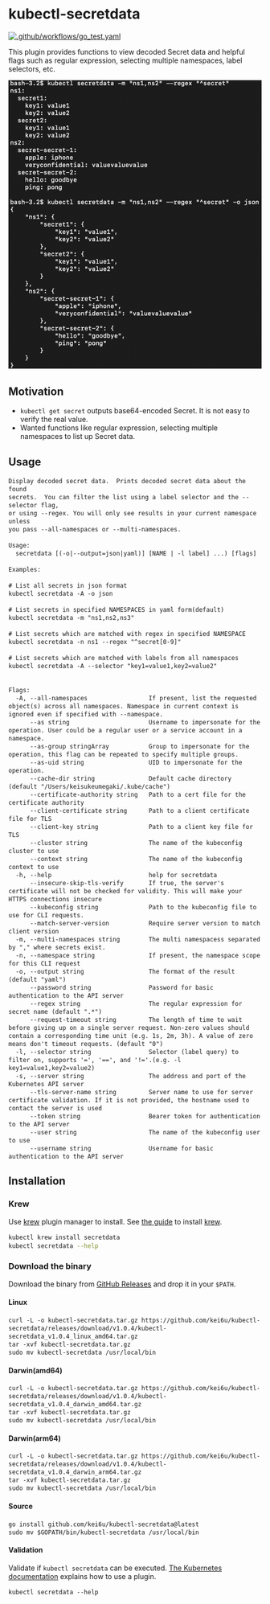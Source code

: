 # kubectl-secretdata

[![.github/workflows/go_test.yaml](https://github.com/kei6u/kubectl-secretdata/actions/workflows/go_test.yaml/badge.svg)](https://github.com/kei6u/kubectl-secretdata/actions/workflows/go_test.yaml)

This plugin provides functions to view decoded Secret data and helpful flags such as regular expression, selecting multiple namespaces, label selectors, etc.

![demo](./demo.png)

## Motivation

- `kubectl get secret` outputs base64-encoded Secret. It is not easy to verify the real value.
- Wanted functions like regular expression, selecting multiple namespaces to list up Secret data.

## Usage

```
Display decoded secret data.  Prints decoded secret data about the found
secrets.  You can filter the list using a label selector and the --selector flag,
or using --regex. You will only see results in your current namespace unless
you pass --all-namespaces or --multi-namespaces.

Usage:
  secretdata [(-o|--output=json|yaml)] [NAME | -l label] ...) [flags]

Examples:

# List all secrets in json format
kubectl secretdata -A -o json

# List secrets in specified NAMESPACES in yaml form(default)
kubectl secretdata -m "ns1,ns2,ns3"

# List secrets which are matched with regex in specified NAMESPACE
kubectl secretdata -n ns1 --regex "^secret[0-9]"

# List secrets which are matched with labels from all namespaces
kubectl secretdata -A --selector "key1=value1,key2=value2"


Flags:
  -A, --all-namespaces                 If present, list the requested object(s) across all namespaces. Namespace in current context is ignored even if specified with --namespace.
      --as string                      Username to impersonate for the operation. User could be a regular user or a service account in a namespace.
      --as-group stringArray           Group to impersonate for the operation, this flag can be repeated to specify multiple groups.
      --as-uid string                  UID to impersonate for the operation.
      --cache-dir string               Default cache directory (default "/Users/keisukeumegaki/.kube/cache")
      --certificate-authority string   Path to a cert file for the certificate authority
      --client-certificate string      Path to a client certificate file for TLS
      --client-key string              Path to a client key file for TLS
      --cluster string                 The name of the kubeconfig cluster to use
      --context string                 The name of the kubeconfig context to use
  -h, --help                           help for secretdata
      --insecure-skip-tls-verify       If true, the server's certificate will not be checked for validity. This will make your HTTPS connections insecure
      --kubeconfig string              Path to the kubeconfig file to use for CLI requests.
      --match-server-version           Require server version to match client version
  -m, --multi-namespaces string        The multi namespacess separated by "," where secrets exist.
  -n, --namespace string               If present, the namespace scope for this CLI request
  -o, --output string                  The format of the result (default "yaml")
      --password string                Password for basic authentication to the API server
      --regex string                   The regular expression for secret name (default ".*")
      --request-timeout string         The length of time to wait before giving up on a single server request. Non-zero values should contain a corresponding time unit (e.g. 1s, 2m, 3h). A value of zero means don't timeout requests. (default "0")
  -l, --selector string                Selector (label query) to filter on, supports '=', '==', and '!='.(e.g. -l key1=value1,key2=value2)
  -s, --server string                  The address and port of the Kubernetes API server
      --tls-server-name string         Server name to use for server certificate validation. If it is not provided, the hostname used to contact the server is used
      --token string                   Bearer token for authentication to the API server
      --user string                    The name of the kubeconfig user to use
      --username string                Username for basic authentication to the API server
```

## Installation

### Krew

Use [krew](https://krew.sigs.k8s.io/) plugin manager to install.
See [the guide](https://krew.sigs.k8s.io/docs/user-guide/setup/install/) to install [krew](https://krew.sigs.k8s.io/).

```bash
kubectl krew install secretdata
kubectl secretdata --help
```

### Download the binary

Download the binary from [GitHub Releases](https://github.com/kei6u/kubectl-secretdata/releases) and drop it in your `$PATH`.

#### Linux

```shell
curl -L -o kubectl-secretdata.tar.gz https://github.com/kei6u/kubectl-secretdata/releases/download/v1.0.4/kubectl-secretdata_v1.0.4_linux_amd64.tar.gz
tar -xvf kubectl-secretdata.tar.gz
sudo mv kubectl-secretdata /usr/local/bin
```

#### Darwin(amd64)

```shell
curl -L -o kubectl-secretdata.tar.gz https://github.com/kei6u/kubectl-secretdata/releases/download/v1.0.4/kubectl-secretdata_v1.0.4_darwin_amd64.tar.gz
tar -xvf kubectl-secretdata.tar.gz
sudo mv kubectl-secretdata /usr/local/bin
```

#### Darwin(arm64)

```shell
curl -L -o kubectl-secretdata.tar.gz https://github.com/kei6u/kubectl-secretdata/releases/download/v1.0.4/kubectl-secretdata_v1.0.4_darwin_arm64.tar.gz
tar -xvf kubectl-secretdata.tar.gz
sudo mv kubectl-secretdata /usr/local/bin
```

#### Source

```shell
go install github.com/kei6u/kubectl-secretdata@latest
sudo mv $GOPATH/bin/kubectl-secretdata /usr/local/bin
```

#### Validation

Validate if `kubectl secretdata` can be executed.
[The Kubernetes documentation](https://kubernetes.io/docs/tasks/extend-kubectl/kubectl-plugins/#using-a-plugin) explains how to use a plugin.

```shell
kubectl secretdata --help
```
